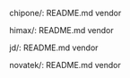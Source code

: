 chipone/:
README.md
vendor

himax/:
README.md
vendor

jd/:
README.md
vendor

novatek/:
README.md
vendor
